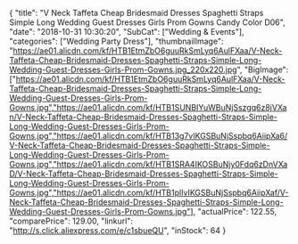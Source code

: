 {
	"title": "V Neck Taffeta Cheap Bridesmaid Dresses Spaghetti Straps Simple Long Wedding Guest Dresses Girls Prom Gowns Candy Color D06",
	"date": "2018-10-31 10:30:20",
	"SubCat": ["Wedding & Events"],
	"categories": ["Wedding Party Dress"],
	"thumbnailImage": "https://ae01.alicdn.com/kf/HTB1EtmZbO6guuRkSmLyq6AulFXaa/V-Neck-Taffeta-Cheap-Bridesmaid-Dresses-Spaghetti-Straps-Simple-Long-Wedding-Guest-Dresses-Girls-Prom-Gowns.jpg_220x220.jpg",
	"BigImage": ["https://ae01.alicdn.com/kf/HTB1EtmZbO6guuRkSmLyq6AulFXaa/V-Neck-Taffeta-Cheap-Bridesmaid-Dresses-Spaghetti-Straps-Simple-Long-Wedding-Guest-Dresses-Girls-Prom-Gowns.jpg","https://ae01.alicdn.com/kf/HTB1SUNBIYuWBuNjSszgq6z8jVXan/V-Neck-Taffeta-Cheap-Bridesmaid-Dresses-Spaghetti-Straps-Simple-Long-Wedding-Guest-Dresses-Girls-Prom-Gowns.jpg","https://ae01.alicdn.com/kf/HTB13g7vIKGSBuNjSspbq6AiipXa6/V-Neck-Taffeta-Cheap-Bridesmaid-Dresses-Spaghetti-Straps-Simple-Long-Wedding-Guest-Dresses-Girls-Prom-Gowns.jpg","https://ae01.alicdn.com/kf/HTB1SRA4IKOSBuNjy0Fdq6zDnVXaD/V-Neck-Taffeta-Cheap-Bridesmaid-Dresses-Spaghetti-Straps-Simple-Long-Wedding-Guest-Dresses-Girls-Prom-Gowns.jpg","https://ae01.alicdn.com/kf/HTB1plIvIKGSBuNjSspbq6AiipXaf/V-Neck-Taffeta-Cheap-Bridesmaid-Dresses-Spaghetti-Straps-Simple-Long-Wedding-Guest-Dresses-Girls-Prom-Gowns.jpg"],
	"actualPrice": 122.55,
	"comparePrice": 129.00,
	"linkurl": "http://s.click.aliexpress.com/e/c1sbueQU",
	"inStock": 64
}
